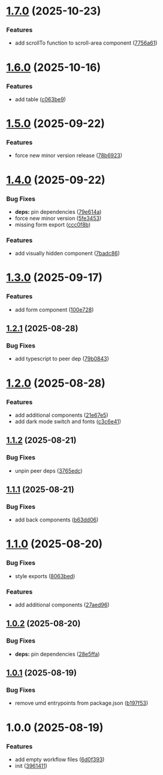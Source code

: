 # [1.7.0](https://github.com/sozialhelden/ui/compare/v1.6.0...v1.7.0) (2025-10-23)


### Features

* add scrollTo function to scroll-area component ([7756a61](https://github.com/sozialhelden/ui/commit/7756a6179b069edfa4aeb6a432a89a8b4a6d8e42))

# [1.6.0](https://github.com/sozialhelden/ui/compare/v1.5.0...v1.6.0) (2025-10-16)


### Features

* add table ([c063be9](https://github.com/sozialhelden/ui/commit/c063be914db6335caaf3e77bb91d334ae82c4915))

# [1.5.0](https://github.com/sozialhelden/ui/compare/v1.4.0...v1.5.0) (2025-09-22)


### Features

* force new minor version release ([78b6923](https://github.com/sozialhelden/ui/commit/78b6923d3727ebcdeeede7ba46a32e919934fa21))

# [1.4.0](https://github.com/sozialhelden/ui/compare/v1.3.0...v1.4.0) (2025-09-22)


### Bug Fixes

* **deps:** pin dependencies ([79e614a](https://github.com/sozialhelden/ui/commit/79e614ac31d40c8e5fae6795727da055276eebbe))
* force new minor version ([5fe3453](https://github.com/sozialhelden/ui/commit/5fe3453c97402e6db151f75eb4ca934cc3b36bdd))
* missing form export ([ccc0f8b](https://github.com/sozialhelden/ui/commit/ccc0f8bd2129f5d16b68b2adc53d6e916a24fb56))


### Features

* add visually hidden component ([7badc86](https://github.com/sozialhelden/ui/commit/7badc86aaa2e8be283f9600d0846d2f6932f1555))

# [1.3.0](https://github.com/sozialhelden/ui/compare/v1.2.1...v1.3.0) (2025-09-17)


### Features

* add form component ([100e728](https://github.com/sozialhelden/ui/commit/100e728973a4c83e312430df405fafdffd906f92))

## [1.2.1](https://github.com/sozialhelden/ui/compare/v1.2.0...v1.2.1) (2025-08-28)


### Bug Fixes

* add typescript to peer dep ([79b0843](https://github.com/sozialhelden/ui/commit/79b0843aa7b1b0e6c097679994916f851ee8733b))

# [1.2.0](https://github.com/sozialhelden/ui/compare/v1.1.2...v1.2.0) (2025-08-28)


### Features

* add additional components ([21e67e5](https://github.com/sozialhelden/ui/commit/21e67e5ee388536efe21e67b1ab23ccddfe0643b))
* add dark mode switch and fonts ([c3c6e41](https://github.com/sozialhelden/ui/commit/c3c6e41b6f41e5afcbf57cb7c9260da89e9481f2))

## [1.1.2](https://github.com/sozialhelden/ui/compare/v1.1.1...v1.1.2) (2025-08-21)


### Bug Fixes

* unpin peer deps ([3765edc](https://github.com/sozialhelden/ui/commit/3765edcb8117ece503afab50b57aed1d60f80d6b))

## [1.1.1](https://github.com/sozialhelden/ui/compare/v1.1.0...v1.1.1) (2025-08-21)


### Bug Fixes

* add back components ([b63dd06](https://github.com/sozialhelden/ui/commit/b63dd068b75139a2aef5d199341f7ac54ce713e6))

# [1.1.0](https://github.com/sozialhelden/ui/compare/v1.0.2...v1.1.0) (2025-08-20)


### Bug Fixes

* style exports ([8063bed](https://github.com/sozialhelden/ui/commit/8063bed9709e442927b571cbaaa11f6ebeeb5d9a))


### Features

* add additional components ([27aed96](https://github.com/sozialhelden/ui/commit/27aed96461091a9c9ea4564bc7875e19285cab01))

## [1.0.2](https://github.com/sozialhelden/ui/compare/v1.0.1...v1.0.2) (2025-08-20)


### Bug Fixes

* **deps:** pin dependencies ([28e5ffa](https://github.com/sozialhelden/ui/commit/28e5ffa1744751eb5a5e430a0cc77745bed0c582))

## [1.0.1](https://github.com/sozialhelden/ui/compare/v1.0.0...v1.0.1) (2025-08-19)


### Bug Fixes

* remove umd entrypoints from package.json ([b197f53](https://github.com/sozialhelden/ui/commit/b197f5310521d5bd43e64d54ca6bf5910f9f5e37))

# 1.0.0 (2025-08-19)


### Features

* add empty workflow files ([6d0f393](https://github.com/sozialhelden/ui/commit/6d0f39399283f56a3b2a33400d046f9507db8b45))
* init ([3961411](https://github.com/sozialhelden/ui/commit/3961411e3e2d94e98983cf9e1bbe1ce20e899c65))
